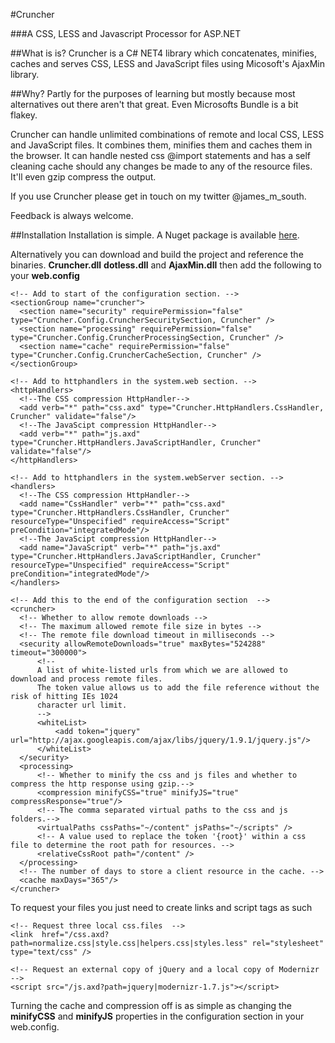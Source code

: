#Cruncher

###A CSS, LESS and Javascript Processor for ASP.NET

##What is is?
Cruncher is a C# NET4 library which concatenates, minifies, caches and serves CSS, LESS and JavaScript files using Micosoft's AjaxMin library.

##Why?
Partly for the purposes of learning but mostly because most alternatives out there aren't that great. Even Microsofts Bundle is a bit flakey.

Cruncher can handle unlimited combinations of remote and local CSS, LESS and JavaScript files. It combines them, minifies them and caches them in the browser. It can handle nested css @import statements and has a self cleaning cache should any changes be made to any of the resource files. It'll even gzip compress the output.

If you use Cruncher please get in touch on my twitter @james_m_south.

Feedback is always welcome.

##Installation
Installation is simple. A Nuget package is available [here][1]. 

  [1]: https://nuget.org/packages/Cruncher/

Alternatively you can download and build the project and reference the binaries. **Cruncher.dll** **dotless.dll** and **AjaxMin.dll**
then add the following to your **web.config**

    <!-- Add to start of the configuration section. -->
    <sectionGroup name="cruncher">
      <section name="security" requirePermission="false" type="Cruncher.Config.CruncherSecuritySection, Cruncher" />
      <section name="processing" requirePermission="false" type="Cruncher.Config.CruncherProcessingSection, Cruncher" />
      <section name="cache" requirePermission="false" type="Cruncher.Config.CruncherCacheSection, Cruncher" />
    </sectionGroup>
  
    <!-- Add to httphandlers in the system.web section. -->
    <httpHandlers>
      <!--The CSS compression HttpHandler-->
      <add verb="*" path="css.axd" type="Cruncher.HttpHandlers.CssHandler, Cruncher" validate="false"/>
      <!--The JavaScipt compression HttpHandler-->
      <add verb="*" path="js.axd" type="Cruncher.HttpHandlers.JavaScriptHandler, Cruncher" validate="false"/>
    </httpHandlers>
    
    <!-- Add to httphandlers in the system.webServer section. -->
    <handlers>
      <!--The CSS compression HttpHandler-->
      <add name="CssHandler" verb="*" path="css.axd" type="Cruncher.HttpHandlers.CssHandler, Cruncher" resourceType="Unspecified" requireAccess="Script" preCondition="integratedMode"/>
      <!--The JavaScipt compression HttpHandler-->
      <add name="JavaScript" verb="*" path="js.axd"  type="Cruncher.HttpHandlers.JavaScriptHandler, Cruncher" resourceType="Unspecified" requireAccess="Script" preCondition="integratedMode"/>
    </handlers>
  
    <!-- Add this to the end of the configuration section  -->
    <cruncher>
      <!-- Whether to allow remote downloads -->
      <!-- The maximum allowed remote file size in bytes -->
      <!-- The remote file download timeout in milliseconds -->
      <security allowRemoteDownloads="true" maxBytes="524288" timeout="300000">
          <!--
          A list of white-listed urls from which we are allowed to download and process remote files.
          The token value allows us to add the file reference without the risk of hitting IEs 1024 
          character url limit.
          -->
          <whiteList>
              <add token="jquery" url="http://ajax.googleapis.com/ajax/libs/jquery/1.9.1/jquery.js"/>
          </whiteList>
      </security>
      <processing>
          <!-- Whether to minify the css and js files and whether to compress the http response using gzip.-->
          <compression minifyCSS="true" minifyJS="true" compressResponse="true"/>
          <!-- The comma separated virtual paths to the css and js folders.-->
          <virtualPaths cssPaths="~/content" jsPaths="~/scripts" />
          <!-- A value used to replace the token '{root}' within a css file to determine the root path for resources. -->
          <relativeCssRoot path="/content" />
      </processing>
      <!-- The number of days to store a client resource in the cache. -->
      <cache maxDays="365"/>
    </cruncher>
  
To request your files you just need to create links and script tags as such

    <!-- Request three local css.files  -->
    <link  href="/css.axd?path=normalize.css|style.css|helpers.css|styles.less" rel="stylesheet" type="text/css" />
    
    <!-- Request an external copy of jQuery and a local copy of Modernizr  -->
    <script src="/js.axd?path=jquery|modernizr-1.7.js"></script>
    
Turning the cache and compression off is as simple as changing the **minifyCSS** and **minifyJS** properties in the configuration section in your web.config.
